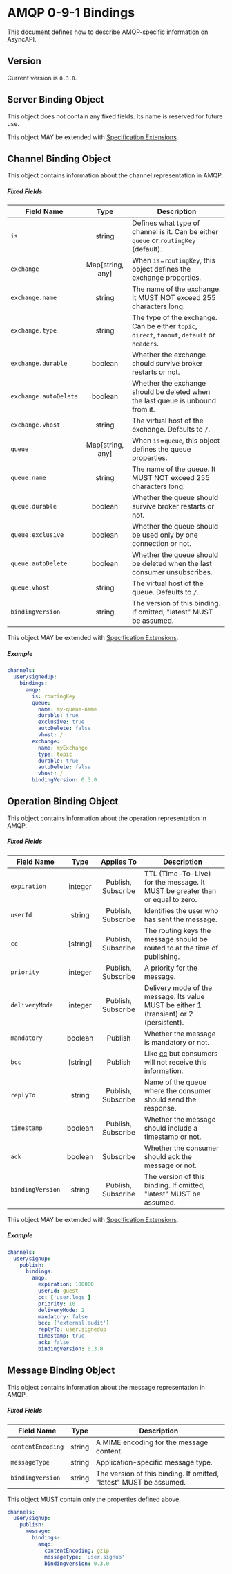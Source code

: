 # AMQP 0-9-1 Bindings

This document defines how to describe AMQP-specific information on AsyncAPI.

<a name="version"></a>

## Version

Current version is `0.3.0`.


<a name="server"></a>

## Server Binding Object

This object does not contain any fixed fields. Its name is reserved for future use.

This object MAY be extended with [Specification Extensions](https://github.com/asyncapi/spec/blob/master/spec/asyncapi.md#specification-extensions).

<a name="channel"></a>

## Channel Binding Object

This object contains information about the channel representation in AMQP.

##### Fixed Fields

Field Name | Type | Description
---|:---:|---
<a name="channelBindingObjectIs"></a>`is` | string | Defines what type of channel is it. Can be either `queue` or `routingKey` (default).
<a name="channelBindingObjectExchange"></a>`exchange` | Map[string, any] | When `is`=`routingKey`, this object defines the exchange properties.
<a name="channelBindingObjectExchangeName"></a>`exchange.name` | string | The name of the exchange. It MUST NOT exceed 255 characters long.
<a name="channelBindingObjectExchangeType"></a>`exchange.type` | string | The type of the exchange. Can be either `topic`, `direct`, `fanout`, `default` or `headers`.
<a name="channelBindingObjectExchangeDurable"></a>`exchange.durable` | boolean | Whether the exchange should survive broker restarts or not.
<a name="channelBindingObjectExchangeAutoDelete"></a>`exchange.autoDelete` | boolean | Whether the exchange should be deleted when the last queue is unbound from it.
<a name="channelBindingObjectExchangeVHost"></a>`exchange.vhost` | string | The virtual host of the exchange. Defaults to `/`.
<a name="channelBindingObjectQueue"></a>`queue` | Map[string, any] | When `is`=`queue`, this object defines the queue properties.
<a name="channelBindingObjectQueueName"></a>`queue.name` | string | The name of the queue. It MUST NOT exceed 255 characters long.
<a name="channelBindingObjectQueueDurable"></a>`queue.durable` | boolean | Whether the queue should survive broker restarts or not.
<a name="channelBindingObjectQueueExclusive"></a>`queue.exclusive` | boolean | Whether the queue should be used only by one connection or not.
<a name="channelBindingObjectAutoDelete"></a>`queue.autoDelete` | boolean | Whether the queue should be deleted when the last consumer unsubscribes.
<a name="channelBindingObjectQueueVHost"></a>`queue.vhost` | string | The virtual host of the queue. Defaults to `/`.
<a name="channelBindingObjectBindingVersion"></a>`bindingVersion` | string | The version of this binding. If omitted, "latest" MUST be assumed.

This object MAY be extended with [Specification Extensions](https://github.com/asyncapi/spec/blob/master/spec/asyncapi.md#specification-extensions).

##### Example

```yaml
channels:
  user/signedup:
    bindings:
      amqp:
        is: routingKey
        queue:
          name: my-queue-name
          durable: true
          exclusive: true
          autoDelete: false
          vhost: /
        exchange:
          name: myExchange
          type: topic
          durable: true
          autoDelete: false
          vhost: /
        bindingVersion: 0.3.0
```


<a name="operation"></a>

## Operation Binding Object

This object contains information about the operation representation in AMQP.

##### Fixed Fields

Field Name | Type | Applies To | Description
---|:---:|:---:|---
<a name="operationBindingObjectExpiration"></a>`expiration` | integer | Publish, Subscribe | TTL (Time-To-Live) for the message. It MUST be greater than or equal to zero.
<a name="operationBindingObjectUserId"></a>`userId` | string | Publish, Subscribe | Identifies the user who has sent the message.
<a name="operationBindingObjectCC"></a>`cc` | [string] | Publish, Subscribe | The routing keys the message should be routed to at the time of publishing.
<a name="operationBindingObjectPriority"></a>`priority` | integer | Publish, Subscribe | A priority for the message.
<a name="operationBindingObjectDeliveryMode"></a>`deliveryMode` | integer | Publish, Subscribe | Delivery mode of the message. Its value MUST be either 1 (transient) or 2 (persistent).
<a name="operationBindingObjectMandatory"></a>`mandatory` | boolean | Publish | Whether the message is mandatory or not.
<a name="operationBindingObjectBCC"></a>`bcc` | [string] | Publish | Like [cc](#operationBindingObjectCC) but consumers will not receive this information.
<a name="operationBindingObjectReplyTo"></a>`replyTo` | string | Publish, Subscribe | Name of the queue where the consumer should send the response.
<a name="operationBindingObjectTimestamp"></a>`timestamp` | boolean | Publish, Subscribe | Whether the message should include a timestamp or not.
<a name="operationBindingObjectAck"></a>`ack` | boolean | Subscribe | Whether the consumer should ack the message or not.
<a name="operationBindingObjectBindingVersion"></a>`bindingVersion` | string | Publish, Subscribe | The version of this binding. If omitted, "latest" MUST be assumed.

This object MAY be extended with [Specification Extensions](https://github.com/asyncapi/spec/blob/master/spec/asyncapi.md#specification-extensions).

##### Example

```yaml
channels:
  user/signup:
    publish:
      bindings:
        amqp:
          expiration: 100000
          userId: guest
          cc: ['user.logs']
          priority: 10
          deliveryMode: 2
          mandatory: false
          bcc: ['external.audit']
          replyTo: user.signedup
          timestamp: true
          ack: false
          bindingVersion: 0.3.0
```


<a name="message"></a>

## Message Binding Object

This object contains information about the message representation in AMQP.

##### Fixed Fields

Field Name | Type | Description
---|:---:|---
<a name="messageBindingObjectContentEncoding"></a>`contentEncoding` | string | A MIME encoding for the message content.
<a name="messageBindingObjectMessageType"></a>`messageType` | string | Application-specific message type.
<a name="messageBindingObjectBindingVersion"></a>`bindingVersion` | string | The version of this binding. If omitted, "latest" MUST be assumed.

This object MUST contain only the properties defined above.

```yaml
channels:
  user/signup:
    publish:
      message:
        bindings:
          amqp:
            contentEncoding: gzip
            messageType: 'user.signup'
            bindingVersion: 0.3.0
```
